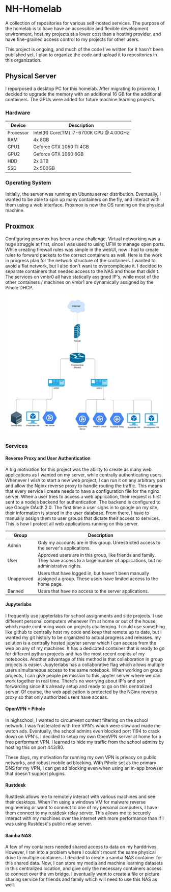 # NH-Homelab
A collection of repositories for various self-hosted services. The purpose of the homelab is to have have an accessible and flexible development environment, host my projects at a lower cost than a hosting provider, and have fine-grained access control to my projects for other users. 

This project is ongoing, and much of the code I've written for it hasn't been published yet. I plan to organize the code and upload it to repositories in this organization. 

## Physical Server
I repurposed a desktop PC for this homelab. After migrating to proxmox, I decided to upgrade the memory with an additional 16 GB for the additional containers. The GPUs were added for future machine learning projects. 

### Hardware
| Device | Description |
| --- | --- |
| Processor |  Intel(R) Core(TM) i7-6700K CPU @ 4.00GHz |
| RAM | 4x 8GB |
| GPU1 | Geforce GTX 1050 TI 4GB |
| GPU2 | Geforce GTX 1060 6GB |
| HDD | 2x 3TB |
| SSD | 2x 500GB |

### Operating System
Initially, the server was running an Ubuntu server distribution. Eventually, I wanted to be able to spin up many containers on the fly, and interact with them using a web interface. Proxmox is now the OS running on the physical machine.


## Proxmox
Configuring proxmox has been a new challenge. Virtual networking was a huge struggle at first, since I was used to using UFW to manage open ports. While creating firewall rules was simple in the webUI, now I had to create rules to forward packets to the correct containers as well. Here is the work in progress plan for the network structure of the containers. I wanted to avoid a flat network, but I also don't want to overcomplicate it. I decided to separate containers that needed access to the NAS and those that didn't. The services on vmbr0 all have statically assigned IP's, while most of the other containers / machines on vmbr1 are dynamically assigned by the Pihole DHCP. 

![Network Diagram of the Services running on Proxmox](assets/NetworkDiagram.jpeg)



### Services

#### Reverse Proxy and User Authentication
A big motivation for this project was the ability to create as many web applications as I wanted on my server, while centrally authenticating users. Whenever I wish to start a new web project, I can run it on any arbitrary port and allow the Nginx reverse proxy to handle routing the traffic. This means that every service I create needs to have a configuration file for the nginx server. When a user tries to access a web application, their request is first sent to a nodejs backend for authentication. The backend is configured to use Google OAuth 2.0. The first time a user signs in to google on my site, their information is stored in the user database. From there, I have to manually assign them to user groups that dictate their access to services. This is how I protect all web applications running on this server.

| Group | Description |
| --- | --- |
| Admin | Only my accounts are in this group. Unrestricted access to the server's applications. |
| User | Approved users are in this group, like friends and family. They have access to a large number of applications, but no administrative rights. |
| Unapproved | Users that have logged in, but haven't been manually assigned a group. These users have limited access to the home page. |
| Banned | Users that have no access to the server applications. |

#### Jupyterlabs
I frequently use jupyterlabs for school assignments and side projects. I use different personal computers whenever I'm at home or out of the house, which made continuing work on projects challenging. I could use something like github to centrally host my code and keep that remote up to date, but I wanted my git history to be organized to actual progress and releases. my solution is a centrally hosted jupyter server which I can access from the web on any of my machines. It has a dedicated container that is ready to go for different python projects and has the most recent copies of my notebooks. Another advantage of this method is that collaboration in group projects is easier. Jupyterlabs has a collaborative flag which allows multiple users simultaneous access to the same notebook. When working on group projects, I can give people permission to this jupyter server where we can work together in real time. There's no worrying about IP's and port forwarding since it's already setup and ready to go on this centralized server. Of course, the web application is protected by the NGinx reverse proxy so that only authorized users have access.

#### OpenVPN + Pihole
In highschool, I wanted to circumvent content filtering on the school network. I was frusterated with free VPN's which were slow and made me watch ads. Eventually, the school admins even blocked port 1194 to crack down on VPN's. I decided to setup my own OpenVPN server at home for a free performant VPN. I learned to hide my traffic from the school admins by hosting this on port 443/80.

These days, my motivation for running my own VPN is privacy on public networks, and robust mobile ad blocking. With Pihole set as the primary DNS for my VPN, I can get ad blocking even when using an in-app browser that doesn't support plugins. 

#### Rustdesk 
Rustdesk allows me to remotely interact with various machines and see their desktops. When I'm using a windows VM for malware reverse engineering or want to connect to one of my personal computers, I have them connect to my rustdesk relay server. This allows me to securely interact with my machines over the internet with more performance than if I was using Rustdesk's public relay server. 

#### Samba NAS
A few of my containers needed shared access to data on my harddrives. However, I ran into a problem where I couldn't mount the same physical drive to multiple containers. I decided to create a samba NAS container for this shared data. Now, I can store my media and machine learning datasets in this centralized location, and give only the necessary containers access to connect over the vm bridge. I eventually want to create a file or picture sharing service for friends and family which will need to use this NAS as well.
